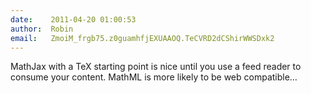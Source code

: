 ```yaml
---
date:    2011-04-20 01:00:53
author:  Robin
email:   ZmoiM_frgb75.z0guamhfjEXUAAOQ.TeCVRD2dCShirWWSDxk2
---
```


MathJax with a TeX starting point is nice until you use a feed reader
to consume your content. MathML is more likely to be web compatible…

